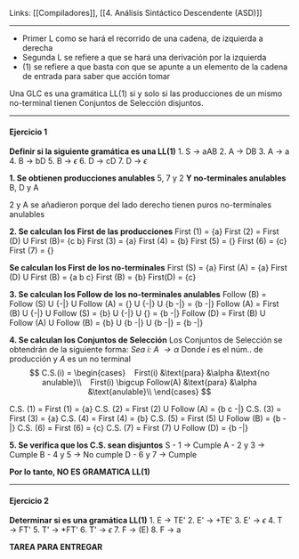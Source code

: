 Links: [[Compiladores]], [[4. Análisis Sintáctico Descendente (ASD)]]
___

- Primer L como se hará el recorrido de una cadena, de izquierda a derecha
- Segunda L se refiere a que se hará una derivación por la izquierda
- (1) se refiere a que basta con que se apunte a un elemento de la cadena de entrada para saber que acción tomar

Una GLC es una gramática LL(1) si y solo si las producciones de un mismo no-terminal tienen Conjuntos de Selección disjuntos.

___
#### Ejercicio 1
**Definir si la siguiente gramática es una LL(1)**
	1. S $\rightarrow$ aAB
	2. A $\rightarrow$ DB
	3. A $\rightarrow$ a
	4. B $\rightarrow$ bD
	5. B $\rightarrow$ $\epsilon$
	6. D $\rightarrow$ cD
	7. D $\rightarrow$ $\epsilon$

**1. Se obtienen producciones anulables**
5, 7 y 2
**Y no-terminales anulables**
B, D y A

2 y A se añadieron porque del lado derecho tienen puros no-terminales anulables

**2. Se calculan los First de las producciones**
First (1) = {a}
First (2) = First (D) U First (B)= {c b}
First (3) = {a}
First (4) = {b}
First (5) = {}
First (6) = {c}
First (7) = {}

**Se calculan los First de los no-terminales**
First (S) = {a}
First (A) = {a} First (D) U First (B) = {a b c}
First (B) = {b}
First(D) = {c}

**3. Se calculan los Follow de los no-terminales anulables**
Follow (B) = Follow (S) U {-|} U Follow (A) = {} U {-|} U {b -|} = {b -|}
Follow (A) = First (B) U {-|} U Follow (S) = {b} U {-|} U {} = {b -|}
Follow (D) = First (B) U Follow (A) U Follow (B) = {b} U {b -|} U {b -|} = {b -|}

**4. Se calculan los Conjuntos de Selección**
Los Conjuntos de Selección se obtendrán de la siguiente forma:
*Sea i: A $\rightarrow \alpha$*
Donde $i$ es el núm.. de producción y $A$ es un no terminal
$$
C.S.(i) = \begin{cases}
   First(i) &\text{para} &\alpha &\text{no anulable}\\  
   First(i) \bigcup Follow(A) &\text{para} &\alpha &\text{anulable}\\
\end{cases}
$$

C.S. (1) = First (1) = {a}
C.S. (2) = First (2) U Follow (A) = {b c -|}
C.S. (3) = First (3) = {a}
C.S. (4) = First (4) = {b}
C.S. (5) = First (5) U Follow (B) = {b -|}
C.S. (6) = First (6) = {c}
C.S. (7) = First (7) U Follow (D) = {b -|}

**5. Se verifica que los C.S. sean disjuntos**
S - 1 $\rightarrow$ Cumple
A - 2 y 3 $\rightarrow$ Cumple
B - 4 y 5 $\rightarrow$ No cumple
D - 6 y 7 $\rightarrow$ Cumple

**Por lo tanto, NO ES GRAMATICA LL(1)**

___
#### Ejercicio 2 
**Determinar si es una gramática LL(1)**
	1. E $\rightarrow$ TE'
	2. E' $\rightarrow$ +TE' 
	3. E' $\rightarrow$ $\epsilon$
	4. T $\rightarrow$ FT'
	5. T' $\rightarrow$ \*FT'
	6. T' $\rightarrow$ $\epsilon$
	7. F $\rightarrow$ (E)
	8. F $\rightarrow$ a

**TAREA PARA ENTREGAR**